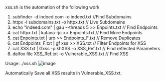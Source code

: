 xss.sh is the automation of the following work

1. subfinder -d indeed.com -o indeed.txt                                //Find Subdomains
2. httpx -l subdomains.txt -o httpx.txt                                 // Live Subdomains
3. echo "indeed.com" | gau --threads 5 >> Enpoints.txt                  // Find Endpoints
4. cat httpx.txt | katana -jc >> Enpoints.txt                           // Find More Endpoints  
5. cat Enpoints.txt | uro >> Endpoints_F.txt                            // Remove Duplicates
6. cat Endpoints_F.txt | gf xss >> XSS.txt                              // Filter Endpoints for XSS
7. cat XSS.txt | Gxss -p khXSS -o XSS_Ref.txt                           // Find reflected Parameters
8. dalfox file XSS_Ref.txt -o Vulnerable_XSS.txt                        // Find XSS

Usage:
./xss.sh
![image](https://github.com/dirtycoder0124/xss/assets/16449867/480b5b4e-4fb8-45f6-81f3-2bb15fa4ad8c)

Automatically Save all XSS results in Vulnerable_XSS.txt.
